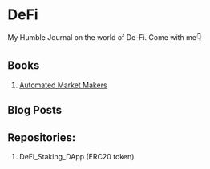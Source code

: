 # DeFi
My Humble Journal on the world of De-Fi. Come with me👇

## Books
1. [Automated Market Makers](https://www.amazon.com/Automated-Market-Makers-Decentralized-Cryptocurrency/dp/1484286154)

## Blog Posts

## Repositories:
1. DeFi_Staking_DApp (ERC20 token)
